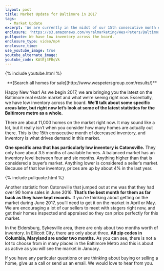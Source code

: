 ```yaml
---
layout: post
title: Market Update for Baltimore in 2017
tags:
  - Market Update
excerpt: 'We are currently in the midst of our 15th consecutive month of decreased inventory. Some areas in Baltimore have lower inventory than others, but our levels are low across the board.'
enclosure: 'https://s3.amazonaws.com/vyralmarketing/Wes+Peters/Baltimore+Metro+Real+Estate-+Latest+Baltimore+real+estate+news.mp4'
pullquote: We have low inventory across the board.
enclosure_type: video/mp4
enclosure_time:
use_youtube_image: true
youtube_alternate_image:
youtube_code: KAtEj3FBqVk
---
```



{% include youtube.html %}

<center>**[Search all homes for sale](http://www.wespetersgroup.com/results/)**</center>

Happy New Year! As we begin 2017, we are bringing you the latest on the Baltimore real estate market and what we’re seeing right now. Essentially, we have low inventory across the board. **We’ll talk about some specific areas later, but right now let’s look at some of the latest statistics for the Baltimore metro as a whole.**

There are about 11,000 homes on the market right now. It may sound like a lot, but it really isn’t when you consider how many homes are actually out there. This is the 15th consecutive month of decreased inventory, and inventory is what drives demand in this market.

**One specific area that has particularly low inventory is Catonsville.** They only have about 3.5 months of available homes. A balanced market has an inventory level between four and six months. Anything higher than that is considered a buyer’s market. Anything lower is considered a seller’s market. Because of that low inventory, prices are up by about 4% in the last year.

{% include pullquote.html %}

Another statistic from Catonsville that jumped out at me was that they had over 90 home sales in June 2016. **That’s the best month for them as far back as they have kept records.** If you’re thinking about getting on the market during June 2017, you’ll need to get it on the market in April or May. We are encouraging a lot of our sellers to meet with stagers right now, and get their homes inspected and appraised so they can price perfectly for this market.

In the Eldersburg, Sykesville area, there are only about two months worth of inventory. In Ellicott City, there are only about three. **All zip codes in Columbia, Maryland are under two months.** As you can see, there is not a lot to choose from in many places in the Baltimore Metro and this is about as active as you will see the market in January.

If you have any particular questions or are thinking about buying or selling a home, give us a call or send us an email. We would love to hear from you.